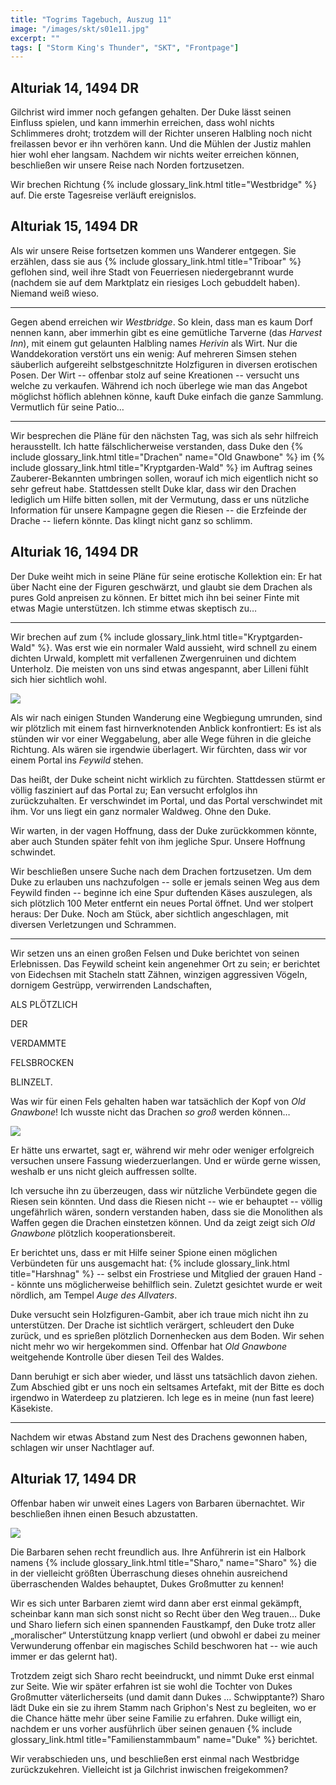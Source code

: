 ```yaml
---
title: "Togrims Tagebuch, Auszug 11"
image: "/images/skt/s01e11.jpg"
excerpt: ""
tags: [ "Storm King's Thunder", "SKT", "Frontpage"]
---
```


## Alturiak 14, 1494 DR

Gilchrist wird immer noch gefangen gehalten. Der Duke lässt seinen Einfluss
spielen, und kann immerhin erreichen, dass wohl nichts Schlimmeres droht;
trotzdem will der Richter unseren Halbling noch nicht freilassen bevor er ihn
verhören kann. Und die Mühlen der Justiz mahlen hier wohl eher langsam.
Nachdem wir nichts weiter erreichen können, beschließen wir unsere Reise nach
Norden fortzusetzen.

Wir brechen Richtung {% include glossary_link.html title="Westbridge" %} auf. Die erste Tagesreise
verläuft ereignislos.


## Alturiak 15, 1494 DR

Als wir unsere Reise fortsetzen kommen uns Wanderer entgegen. Sie erzählen, dass
sie aus {% include glossary_link.html title="Triboar" %} geflohen sind, weil ihre Stadt von
Feuerriesen niedergebrannt wurde (nachdem sie auf dem Marktplatz ein riesiges Loch gebuddelt haben).
Niemand weiß wieso.

---

Gegen abend erreichen wir *Westbridge*. So klein, dass man es kaum Dorf nennen kann, aber immerhin gibt es eine
gemütliche Tarverne (das *Harvest Inn*), mit einem gut gelaunten Halbling names *Herivin* als Wirt. 
Nur die Wanddekoration verstört uns ein wenig: Auf mehreren Simsen stehen säuberlich aufgereiht
selbstgeschnitzte Holzfiguren in diversen erotischen Posen. Der Wirt -- offenbar stolz auf seine
Kreationen -- versucht uns welche zu verkaufen. Während ich noch überlege wie man das Angebot
möglichst höflich ablehnen könne, kauft Duke einfach die ganze Sammlung.
Vermutlich für seine Patio…

---

Wir besprechen die Pläne für den nächsten Tag, was sich als sehr hilfreich herausstellt. Ich hatte
fälschlicherweise verstanden, dass Duke den {% include glossary_link.html title="Drachen" 
name="Old Gnawbone" %} im {% include glossary_link.html title="Kryptgarden-Wald" %} im Auftrag seines
Zauberer-Bekannten umbringen sollen, worauf ich mich eigentlich nicht so sehr gefreut habe. Stattdessen
stellt Duke klar, dass wir den Drachen lediglich um Hilfe bitten sollen, mit der
Vermutung, dass er uns nützliche Information für unsere Kampagne gegen die Riesen -- die Erzfeinde
der Drache -- liefern könnte. Das klingt nicht ganz so schlimm.


## Alturiak 16, 1494 DR

Der Duke weiht mich in seine Pläne für seine erotische Kollektion ein: Er hat über Nacht eine
der Figuren geschwärzt, und glaubt sie dem Drachen als pures Gold anpreisen zu können. Er bittet 
mich ihn bei seiner Finte mit etwas Magie unterstützen. Ich stimme etwas skeptisch zu…

---

Wir brechen auf zum {% include glossary_link.html title="Kryptgarden-Wald" %}.
Was erst wie ein normaler Wald aussieht, wird schnell zu einem dichten Urwald,
komplett mit verfallenen Zwergenruinen und dichtem Unterholz. Die meisten von
uns sind etwas angespannt, aber Lilleni fühlt sich hier sichtlich wohl.

<img src='/images/skt/feywild.jpg' class="image-right" />

Als wir nach einigen Stunden Wanderung eine Wegbiegung umrunden, sind wir plötzlich mit einem
fast hirnverknotenden Anblick konfrontiert: Es ist als stünden wir vor einer Weggabelung, aber
alle Wege führen in die gleiche Richtung. Als wären sie irgendwie überlagert. Wir fürchten, 
dass wir vor einem Portal ins *Feywild* stehen.

Das heißt, der Duke scheint nicht wirklich zu fürchten. Stattdessen stürmt er
völlig fasziniert auf das Portal zu; Ean versucht erfolglos ihn zurückzuhalten.
Er verschwindet im Portal, und das Portal verschwindet mit ihm. Vor uns liegt
ein ganz normaler Waldweg. Ohne den Duke.

Wir warten, in der vagen Hoffnung, dass der Duke zurückkommen könnte, aber auch Stunden später
fehlt von ihm jegliche Spur. Unsere Hoffnung schwindet.

Wir beschließen unsere Suche nach dem Drachen fortzusetzen. Um dem Duke zu erlauben uns nachzufolgen
-- solle er jemals seinen Weg aus dem Feywild finden -- beginne ich eine Spur duftenden Käses auszulegen,
als sich plötzlich 100 Meter entfernt ein neues Portal öffnet. Und wer stolpert heraus: Der Duke.
Noch am Stück, aber sichtlich angeschlagen, mit diversen Verletzungen und Schrammen.

--- 

Wir setzen uns an einen großen Felsen und Duke berichtet von seinen Erlebnissen. Das Feywild scheint
kein angenehmer Ort zu sein; er berichtet von Eidechsen mit Stacheln statt Zähnen, winzigen
aggressiven Vögeln, dornigem Gestrüpp, verwirrenden Landschaften,

ALS PLÖTZLICH

DER 

VERDAMMTE

FELSBROCKEN

BLINZELT.

Was wir für einen Fels gehalten haben war tatsächlich der Kopf von *Old Gnawbone*! Ich wusste 
nicht das Drachen *so groß* werden können…

<img src='/images/skt/gnawbone.jpg' style="max-width: 500px" />

Er hätte uns erwartet, sagt er, während wir mehr oder weniger erfolgreich
versuchen unsere Fassung wiederzuerlangen. Und er würde gerne wissen, weshalb
er uns nicht gleich auffressen sollte.

Ich versuche ihn zu überzeugen, dass wir nützliche Verbündete gegen die Riesen sein könnten.
Und dass die Riesen nicht -- wie er behauptet -- völlig ungefährlich wären, sondern
verstanden haben, dass sie die Monolithen als Waffen gegen die Drachen einstetzen können. Und da
zeigt zeigt sich *Old Gnawbone* plötzlich kooperationsbereit.

Er berichtet uns, dass er mit Hilfe seiner Spione einen möglichen Verbündeten
für uns ausgemacht hat: {% include glossary_link.html title="Harshnag" %} --
selbst ein Frostriese und Mitglied der grauen Hand -- könnte uns möglicherweise
behilflich sein. Zuletzt gesichtet wurde er weit nördlich, am Tempel *Auge des
Allvaters*.

Duke versucht sein Holzfiguren-Gambit, aber ich traue mich nicht ihn zu unterstützen. Der Drache
ist sichtlich verärgert, schleudert den Duke zurück, und es sprießen plötzlich Dornenhecken aus dem Boden.
Wir sehen nicht mehr wo wir hergekommen sind. Offenbar hat *Old Gnawbone*
weitgehende Kontrolle über diesen Teil des Waldes.

Dann beruhigt er sich aber wieder, und lässt uns tatsächlich davon ziehen. Zum Abschied gibt er uns
noch ein seltsames Artefakt, mit der Bitte es doch irgendwo in Waterdeep zu platzieren.
Ich lege es in meine (nun fast leere) Käsekiste.

---

Nachdem wir etwas Abstand zum Nest des Drachens gewonnen haben, schlagen wir unser Nachtlager auf.


## Alturiak 17, 1494 DR

Offenbar haben wir unweit eines Lagers von Barbaren übernachtet. Wir beschließen ihnen einen Besuch
abzustatten.


<img src='/images/skt/sharo.png' class="image-left move-left" style="max-width: 300px" />

Die Barbaren sehen recht freundlich aus. Ihre Anführerin ist ein Halbork namens {% include 
glossary_link.html title="Sharo," name="Sharo" %} die in der vielleicht größten Überraschung dieses ohnehin
ausreichend überraschenden Waldes behauptet, Dukes Großmutter zu kennen!

Wir es sich unter Barbaren ziemt wird dann aber erst einmal gekämpft, scheinbar kann man sich
sonst nicht so Recht über den Weg trauen… Duke und Sharo liefern sich einen spannenden Faustkampf, den Duke trotz aller
„moralischer“ Unterstützung knapp verliert (und obwohl er dabei zu meiner Verwunderung offenbar
ein magisches Schild beschworen hat -- wie auch immer er das gelernt hat).

Trotzdem zeigt sich Sharo recht beeindruckt, und nimmt Duke erst einmal zur Seite. Wie wir später
erfahren ist sie wohl die Tochter von Dukes Großmutter väterlicherseits (und damit dann Dukes …
Schwipptante?) Sharo lädt Duke ein sie zu ihrem Stamm nach Griphon's Nest zu begleiten, wo
er die Chance hätte mehr über seine Familie zu erfahren. Duke willigt ein, nachdem er uns vorher
ausführlich über seinen genauen {% include glossary_link.html title="Familienstammbaum" 
name="Duke" %} berichtet.

Wir verabschieden uns, und beschließen erst einmal nach Westbridge zurückzukehren. Vielleicht
ist ja Gilchrist inwischen freigekommen?
